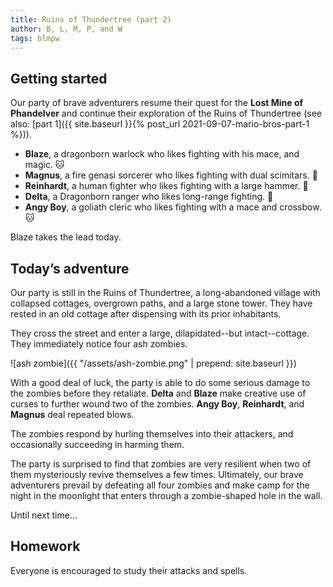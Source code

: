 ```yaml
---
title: Ruins of Thundertree (part 2)
author: B, L, M, P, and W
tags: blmpw
---
```


## Getting started

Our party of brave adventurers resume their quest for the **Lost Mine of Phandelver** and continue their exploration of the Ruins of Thundertree (see also: [part 1]({{ site.baseurl }}{% post_url 2021-09-07-mario-bros-part-1 %})).

- **Blaze**, a dragonborn warlock who likes fighting with his mace, and magic. 🐱
- **Magnus**, a fire genasi sorcerer who likes fighting with dual scimitars. 🐨
- **Reinhardt**, a human fighter who likes fighting with a large hammer. 🐔
- **Delta**, a Dragonborn ranger who likes long-range fighting. 🐶
- **Angy Boy**, a goliath cleric who likes fighting with a mace and crossbow. 🐱

Blaze takes the lead today.

## Today’s adventure

Our party is still in the Ruins of Thundertree, a long-abandoned village with collapsed cottages, overgrown paths, and a large stone tower. They have rested in an old cottage after dispensing with its prior inhabitants.

They cross the street and enter a large, dilapidated--but intact--cottage. They immediately notice four ash zombies.

![ash zombie]({{ "/assets/ash-zombie.png" | prepend: site.baseurl }})

With a good deal of luck, the party is able to do some serious damage to the zombies before they retaliate. **Delta** and **Blaze** make creative use of curses to further wound two of the zombies. **Angy Boy**, **Reinhardt**, and **Magnus** deal repeated blows.

The zombies respond by hurling themselves into their attackers, and occasionally succeeding in harming them.

The party is surprised to find that zombies are very resilient when two of them mysteriously revive themselves a few times. Ultimately, our brave adventurers prevail by defeating all four zombies and make camp for the night in the moonlight that enters through a zombie-shaped hole in the wall.

Until next time...

## Homework

Everyone is encouraged to study their attacks and spells.